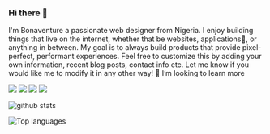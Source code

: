 ### Hi there 👋
I'm Bonaventure
a passionate web designer from Nigeria. 
I enjoy building things that live on the internet, whether that be websites, applications🤔, or anything in between. 
My goal is to always build products that provide pixel-perfect, performant experiences.
Feel free to customize this by adding your own information, recent blog posts, contact info etc. 
Let me know if you would like me to modify it in any other way!
👯 I’m looking to learn more

<img src="https://img.shields.io/badge/-HTML-e34f26?logo=html5&logoColor=fff">  <img src="https://img.shields.io/badge/-CSS3-1572B6?logo=CSS3&logoColor=fff"> <img src="https://img.shields.io/badge/-FACEBOOK-0866FF?logo=FACEBOOK&logoColor=fff">  <img src="https://img.shields.io/badge/-YOUTUBE-FF0000?logo=YOUTUBE&logoColor=fff">

![github stats](https://github-readme-stats.vercel.app/api?username=santexbona&count_private=true&show_icons=true&theme=radical)

![Top languages](https://github-readme-stats.vercel.app/api/top-langs/?username=SANTEXBONA&show_icons=true&theme=radical)
